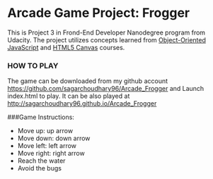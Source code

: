 Arcade Game Project: Frogger
===============================
This is Project 3 in Frond-End Developer Nanodegree program from Udacity. The project utilizes concepts learned from [Object-Oriented JavaScript](https://www.udacity.com/course/viewer#!/c-ud015-nd) and [HTML5 Canvas](https://www.udacity.com/course/viewer#!/c-ud292-nd) courses.

### HOW TO PLAY

The game can be downloaded from my github account
https://github.com/sagarchoudhary96/Arcade_Frogger and Launch index.html to play.
 It can be also played at http://sagarchoudhary96.github.io/Arcade_Frogger


###Game Instructions:
* Move up: up arrow
* Move down: down arrow
* Move left: left arrow
* Move right: right arrow
* Reach the water
* Avoid the bugs
